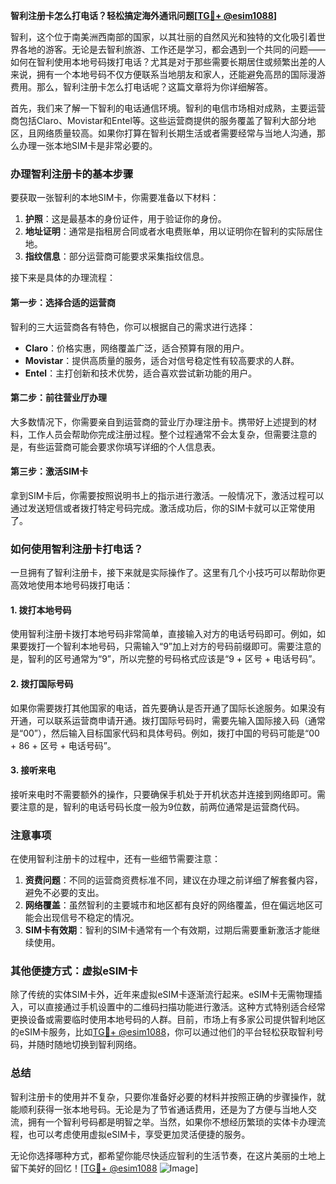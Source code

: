 **智利注册卡怎么打电话？轻松搞定海外通讯问题[[TG💪+ @esim1088](https://t.me/s/esim1088)]**

智利，这个位于南美洲西南部的国家，以其壮丽的自然风光和独特的文化吸引着世界各地的游客。无论是去智利旅游、工作还是学习，都会遇到一个共同的问题——如何在智利使用本地号码拨打电话？尤其是对于那些需要长期居住或频繁出差的人来说，拥有一个本地号码不仅方便联系当地朋友和家人，还能避免高昂的国际漫游费用。那么，智利注册卡怎么打电话呢？这篇文章将为你详细解答。

首先，我们来了解一下智利的电话通信环境。智利的电信市场相对成熟，主要运营商包括Claro、Movistar和Entel等。这些运营商提供的服务覆盖了智利大部分地区，且网络质量较高。如果你打算在智利长期生活或者需要经常与当地人沟通，那么办理一张本地SIM卡是非常必要的。

### 办理智利注册卡的基本步骤

要获取一张智利的本地SIM卡，你需要准备以下材料：

1. **护照**：这是最基本的身份证件，用于验证你的身份。
2. **地址证明**：通常是指租房合同或者水电费账单，用以证明你在智利的实际居住地。
3. **指纹信息**：部分运营商可能要求采集指纹信息。

接下来是具体的办理流程：

#### 第一步：选择合适的运营商
智利的三大运营商各有特色，你可以根据自己的需求进行选择：
- **Claro**：价格实惠，网络覆盖广泛，适合预算有限的用户。
- **Movistar**：提供高质量的服务，适合对信号稳定性有较高要求的人群。
- **Entel**：主打创新和技术优势，适合喜欢尝试新功能的用户。

#### 第二步：前往营业厅办理
大多数情况下，你需要亲自到运营商的营业厅办理注册卡。携带好上述提到的材料，工作人员会帮助你完成注册过程。整个过程通常不会太复杂，但需要注意的是，有些运营商可能会要求你填写详细的个人信息表。

#### 第三步：激活SIM卡
拿到SIM卡后，你需要按照说明书上的指示进行激活。一般情况下，激活过程可以通过发送短信或者拨打特定号码完成。激活成功后，你的SIM卡就可以正常使用了。

### 如何使用智利注册卡打电话？

一旦拥有了智利注册卡，接下来就是实际操作了。这里有几个小技巧可以帮助你更高效地使用本地号码拨打电话：

#### 1. **拨打本地号码**
使用智利注册卡拨打本地号码非常简单，直接输入对方的电话号码即可。例如，如果要拨打一个智利本地号码，只需输入“9”加上对方的号码前缀即可。需要注意的是，智利的区号通常为“9”，所以完整的号码格式应该是“9 + 区号 + 电话号码”。

#### 2. **拨打国际号码**
如果你需要拨打其他国家的电话，首先要确认是否开通了国际长途服务。如果没有开通，可以联系运营商申请开通。拨打国际号码时，需要先输入国际接入码（通常是“00”），然后输入目标国家代码和具体号码。例如，拨打中国的号码可能是“00 + 86 + 区号 + 电话号码”。

#### 3. **接听来电**
接听来电时不需要额外的操作，只要确保手机处于开机状态并连接到网络即可。需要注意的是，智利的电话号码长度一般为9位数，前两位通常是运营商代码。

### 注意事项

在使用智利注册卡的过程中，还有一些细节需要注意：

1. **资费问题**：不同的运营商资费标准不同，建议在办理之前详细了解套餐内容，避免不必要的支出。
2. **网络覆盖**：虽然智利的主要城市和地区都有良好的网络覆盖，但在偏远地区可能会出现信号不稳定的情况。
3. **SIM卡有效期**：智利的SIM卡通常有一个有效期，过期后需要重新激活才能继续使用。

### 其他便捷方式：虚拟eSIM卡

除了传统的实体SIM卡外，近年来虚拟eSIM卡逐渐流行起来。eSIM卡无需物理插入，可以直接通过手机设置中的二维码扫描功能进行激活。这种方式特别适合经常更换设备或需要临时使用本地号码的人群。目前，市场上有多家公司提供智利地区的eSIM卡服务，比如[TG💪+ @esim1088](https://t.me/s/esim1088)，你可以通过他们的平台轻松获取智利号码，并随时随地切换到智利网络。

### 总结

智利注册卡的使用并不复杂，只要你准备好必要的材料并按照正确的步骤操作，就能顺利获得一张本地号码。无论是为了节省通话费用，还是为了方便与当地人交流，拥有一个智利号码都是明智之举。当然，如果你不想经历繁琐的实体卡办理流程，也可以考虑使用虚拟eSIM卡，享受更加灵活便捷的服务。

无论你选择哪种方式，都希望你能尽快适应智利的生活节奏，在这片美丽的土地上留下美好的回忆！[[TG💪+ @esim1088](https://t.me/s/esim1088) ![Image](https://i.postimg.cc/4NQfJmqS/Snipaste-2025-05-13-00-14-12.png)]